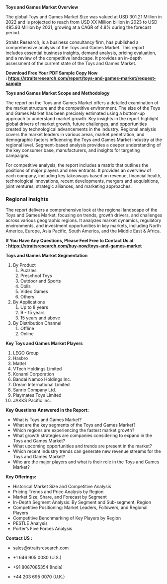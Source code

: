 <p><strong>Toys and Games Market Overview</strong></p>
<div>
<div dir="" data-message-author-role="" data-message-id="" data-message-model-slug="">
<p>The global Toys and Games Market Size was valued at&nbsp;USD 301.21 Million in 2022&nbsp;and is projected to reach from&nbsp;USD XX Million&nbsp;billion in 2023&nbsp;to&nbsp;USD 495.93 Million by 2031, growing at a&nbsp;CAGR of 4.8%&nbsp;during the forecast period.</p>
<p>Straits&nbsp;Research, is a business consultancy firm, has published a comprehensive analysis of the Toys and Games Market. This report includes essential business insights, demand analysis, pricing evaluation, and a review of the competitive landscape. It provides an in-depth assessment of the current state of the Toys and Games Market.</p>
<p><strong>Download Free Your PDF Sample Copy Now :&nbsp;<a href="https://straitsresearch.com/report/toys-and-games-market/request-sample">https://straitsresearch.com/report/toys-and-games-market/request-sample</a>&nbsp;</strong></p>
<p><strong>Toys and Games Market Scope and Methodology</strong></p>
<p>The report on the Toys and Games Market offers a detailed examination of the market structure and the competitive environment. The size of the Toys and Games Market has been precisely estimated using a bottom-up approach to understand market growth. Key insights in the report highlight global drivers of market growth, future challenges, and opportunities created by technological advancements in the industry. Regional analysis covers the market leaders in various areas, market penetration, and demographic factors influencing the Toys and Games Market industry at the regional level. Segment-based analysis provides a deeper understanding of the key consumer base, manufacturers, and insights for targeting campaigns.</p>
<p>For competitive analysis, the report includes a matrix that outlines the positions of major players and new entrants. It provides an overview of each company, including key takeaways based on revenue, financial health, technological innovations, recent developments, mergers and acquisitions, joint ventures, strategic alliances, and marketing approaches.</p>
<h3>Regional Insights</h3>
<p>The report delivers a comprehensive look at the regional landscape of the Toys and Games Market, focusing on trends, growth drivers, and challenges across various geographic regions. It analyzes market dynamics, regulatory environments, and investment opportunities in key markets, including North America, Europe, Asia Pacific, South America, and the Middle East &amp; Africa.</p>
<p><strong>If You Have Any Questions, Please Feel Free to Contact Us at :&nbsp;<a href="https://straitsresearch.com/buy-now/toys-and-games-market">https://straitsresearch.com/buy-now/toys-and-games-market</a>&nbsp;</strong></p>
<p><strong>Toys and Games Market Segmentation</strong></p>
<ol>
<li>By Product
<ol>
<li>Puzzles</li>
<li>Preschool Toys</li>
<li>Outdoor and Sports</li>
<li>Dolls</li>
<li>Video Games</li>
<li>Others</li>
</ol>
</li>
<li>By Applications
<ol>
<li>Up to 8 years</li>
<li>9 - 15 years</li>
<li>15 years and above</li>
</ol>
</li>
<li>By Distribution Channel
<ol>
<li>Offline</li>
<li>Online</li>
</ol>
</li>
</ol>
<p><strong>Key Toys and Games Market Players</strong></p>
<ol>
<li>LEGO Group</li>
<li>Hasbro</li>
<li>Mattel</li>
<li>VTech Holdings Limited</li>
<li>Konami Corporation</li>
<li>Bandai Namco Holdings Inc.</li>
<li>Dream International Limited</li>
<li>Sanrio Company Ltd.</li>
<li>Playmates Toys Limited</li>
<li>JAKKS Pacific Inc.</li>
</ol>
<p><strong>Key Questions Answered in the Report:</strong></p>
<ul>
<li>What is Toys and Games Market?</li>
<li>What are the key segments of the Toys and Games Market?</li>
<li>Which regions are experiencing the fastest market growth?</li>
<li>What growth strategies are companies considering to expand in the Toys and Games Market?</li>
<li>What upcoming opportunities and trends are present in the market?</li>
<li>Which recent industry trends can generate new revenue streams for the Toys and Games Market?</li>
<li>Who are the major players and what is their role in the Toys and Games Market?</li>
</ul>
<p><strong>Key Offerings:</strong></p>
<ul>
<li>Historical Market Size and Competitive Analysis&nbsp;</li>
<li>Pricing Trends and Price Analysis by Region&nbsp;</li>
<li>Market Size, Share, and Forecast by Segment&nbsp;</li>
<li>In-Depth Segment Analysis: By Segment and Sub-segment, Region</li>
<li>Competitive Positioning: Market Leaders, Followers, and Regional Players</li>
<li>Competitive Benchmarking of Key Players by Region</li>
<li>PESTLE Analysis</li>
<li>Porter&rsquo;s Five Forces Analysis</li>
</ul>
<p><strong>Contact US :&nbsp;</strong></p>
<ul>
<li><a>sales@straitsresearch.com</a></li>
</ul>
<ul>
<li>+1 646 905 0080 (U.S.)</li>
</ul>
<ul>
<li>+91 8087085354 (India)</li>
</ul>
<ul>
<li>+44 203 695 0070 (U.K.)</li>
</ul>
</div>
</div>
